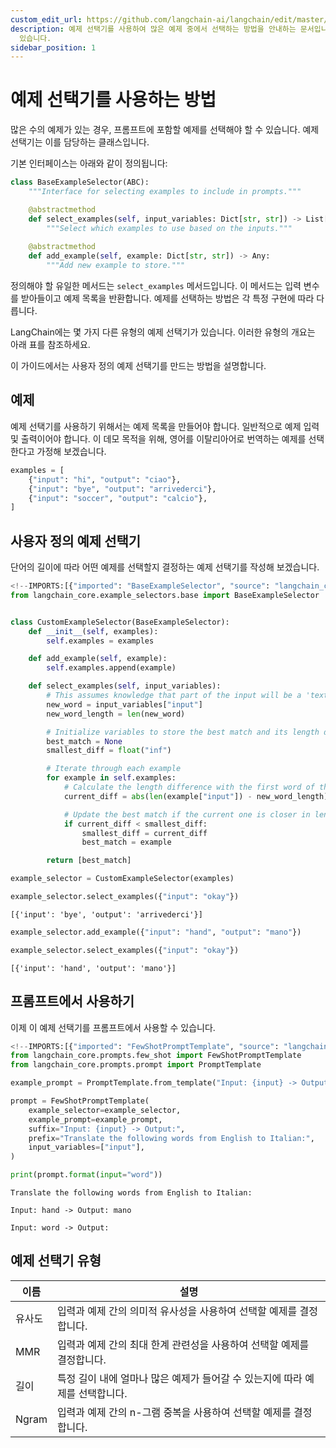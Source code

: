 ```yaml
---
custom_edit_url: https://github.com/langchain-ai/langchain/edit/master/docs/docs/how_to/example_selectors.ipynb
description: 예제 선택기를 사용하여 많은 예제 중에서 선택하는 방법을 안내하는 문서입니다. 사용자 정의 선택기를 만드는 방법도 포함되어
  있습니다.
sidebar_position: 1
---
```


# 예제 선택기를 사용하는 방법

많은 수의 예제가 있는 경우, 프롬프트에 포함할 예제를 선택해야 할 수 있습니다. 예제 선택기는 이를 담당하는 클래스입니다.

기본 인터페이스는 아래와 같이 정의됩니다:

```python
class BaseExampleSelector(ABC):
    """Interface for selecting examples to include in prompts."""

    @abstractmethod
    def select_examples(self, input_variables: Dict[str, str]) -> List[dict]:
        """Select which examples to use based on the inputs."""
        
    @abstractmethod
    def add_example(self, example: Dict[str, str]) -> Any:
        """Add new example to store."""
```


정의해야 할 유일한 메서드는 `select_examples` 메서드입니다. 이 메서드는 입력 변수를 받아들이고 예제 목록을 반환합니다. 예제를 선택하는 방법은 각 특정 구현에 따라 다릅니다.

LangChain에는 몇 가지 다른 유형의 예제 선택기가 있습니다. 이러한 유형의 개요는 아래 표를 참조하세요.

이 가이드에서는 사용자 정의 예제 선택기를 만드는 방법을 설명합니다.

## 예제

예제 선택기를 사용하기 위해서는 예제 목록을 만들어야 합니다. 일반적으로 예제 입력 및 출력이어야 합니다. 이 데모 목적을 위해, 영어를 이탈리아어로 번역하는 예제를 선택한다고 가정해 보겠습니다.

```python
examples = [
    {"input": "hi", "output": "ciao"},
    {"input": "bye", "output": "arrivederci"},
    {"input": "soccer", "output": "calcio"},
]
```


## 사용자 정의 예제 선택기

단어의 길이에 따라 어떤 예제를 선택할지 결정하는 예제 선택기를 작성해 보겠습니다.

```python
<!--IMPORTS:[{"imported": "BaseExampleSelector", "source": "langchain_core.example_selectors.base", "docs": "https://api.python.langchain.com/en/latest/example_selectors/langchain_core.example_selectors.base.BaseExampleSelector.html", "title": "How to use example selectors"}]-->
from langchain_core.example_selectors.base import BaseExampleSelector


class CustomExampleSelector(BaseExampleSelector):
    def __init__(self, examples):
        self.examples = examples

    def add_example(self, example):
        self.examples.append(example)

    def select_examples(self, input_variables):
        # This assumes knowledge that part of the input will be a 'text' key
        new_word = input_variables["input"]
        new_word_length = len(new_word)

        # Initialize variables to store the best match and its length difference
        best_match = None
        smallest_diff = float("inf")

        # Iterate through each example
        for example in self.examples:
            # Calculate the length difference with the first word of the example
            current_diff = abs(len(example["input"]) - new_word_length)

            # Update the best match if the current one is closer in length
            if current_diff < smallest_diff:
                smallest_diff = current_diff
                best_match = example

        return [best_match]
```


```python
example_selector = CustomExampleSelector(examples)
```


```python
example_selector.select_examples({"input": "okay"})
```


```output
[{'input': 'bye', 'output': 'arrivederci'}]
```


```python
example_selector.add_example({"input": "hand", "output": "mano"})
```


```python
example_selector.select_examples({"input": "okay"})
```


```output
[{'input': 'hand', 'output': 'mano'}]
```


## 프롬프트에서 사용하기

이제 이 예제 선택기를 프롬프트에서 사용할 수 있습니다.

```python
<!--IMPORTS:[{"imported": "FewShotPromptTemplate", "source": "langchain_core.prompts.few_shot", "docs": "https://api.python.langchain.com/en/latest/prompts/langchain_core.prompts.few_shot.FewShotPromptTemplate.html", "title": "How to use example selectors"}, {"imported": "PromptTemplate", "source": "langchain_core.prompts.prompt", "docs": "https://api.python.langchain.com/en/latest/prompts/langchain_core.prompts.prompt.PromptTemplate.html", "title": "How to use example selectors"}]-->
from langchain_core.prompts.few_shot import FewShotPromptTemplate
from langchain_core.prompts.prompt import PromptTemplate

example_prompt = PromptTemplate.from_template("Input: {input} -> Output: {output}")
```


```python
prompt = FewShotPromptTemplate(
    example_selector=example_selector,
    example_prompt=example_prompt,
    suffix="Input: {input} -> Output:",
    prefix="Translate the following words from English to Italian:",
    input_variables=["input"],
)

print(prompt.format(input="word"))
```

```output
Translate the following words from English to Italian:

Input: hand -> Output: mano

Input: word -> Output:
```

## 예제 선택기 유형

| 이름       | 설명                                                                                     |
|------------|------------------------------------------------------------------------------------------|
| 유사도     | 입력과 예제 간의 의미적 유사성을 사용하여 선택할 예제를 결정합니다.                     |
| MMR        | 입력과 예제 간의 최대 한계 관련성을 사용하여 선택할 예제를 결정합니다.                  |
| 길이       | 특정 길이 내에 얼마나 많은 예제가 들어갈 수 있는지에 따라 예제를 선택합니다.             |
| Ngram      | 입력과 예제 간의 n-그램 중복을 사용하여 선택할 예제를 결정합니다.                       |